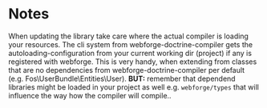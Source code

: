 # Notes

When updating the library take care where the actual compiler is loading your resources. The cli system from webforge-doctrine-compiler gets the autoloading-configuration from your current working dir (project) if any is registered with webforge. This is very handy, when extending from classes that are no dependencies from webforge-doctrine-compiler per default (e.g. Fos\UserBundle\Entities\User). **BUT:** remember that dependend libraries might be loaded in your project as well e.g. `webforge/types` that will influence the way how the compiler will compile..
